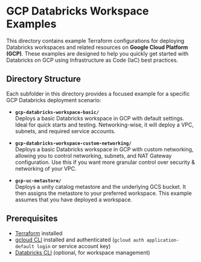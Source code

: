 # GCP Databricks Workspace Examples

This directory contains example Terraform configurations for deploying Databricks workspaces and related resources on **Google Cloud Platform (GCP)**. These examples are designed to help you quickly get started with Databricks on GCP using Infrastructure as Code (IaC) best practices.

## Directory Structure

Each subfolder in this directory provides a focused example for a specific GCP Databricks deployment scenario:

- **`gcp-databricks-workspace-basic/`**  
  Deploys a basic Databricks workspace in GCP with default settings. Ideal for quick starts and testing. Networking-wise, it will deploy a VPC, subnets, and required service accounts.

- **`gcp-databricks-workspace-custom-networking/`**  
  Deploys a basic Databricks workspace in GCP with custom networking, allowing you to control networking, subnets, and NAT Gateway configuration. Use this if you want more granular control over security & networking of your VPC.

- **`gcp-uc-metastore/`**  
  Deploys a unity catalog metastore and the underlying GCS bucket. It then assigns the metastore to your preferred workspace. This example assumes that you have deployed a workspace.

## Prerequisites

- [Terraform](https://www.terraform.io/downloads.html) installed
- [gcloud CLI](https://cloud.google.com/sdk/docs/install) installed and authenticated (`gcloud auth application-default login` or service account key)
- [Databricks CLI](https://docs.databricks.com/en/dev-tools/cli/index.html) (optional, for workspace management)
